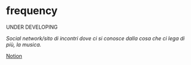 # frequency

UNDER DEVELOPING

*Social network/sito di incontri dove ci si conosce dalla cosa che ci lega di più, la musica.*


[Notion](https://www.notion.so/4dcf98c4f370469ab88cac397c503c05?v=9a95f6b065634faf9d34de0239992d5d)